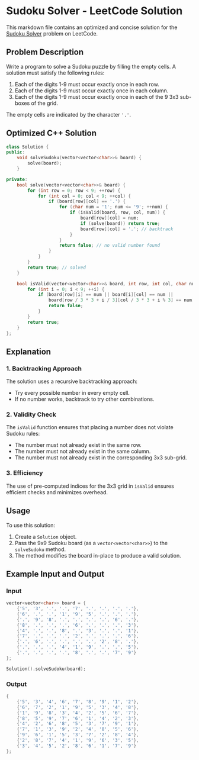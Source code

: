 # Sudoku Solver - LeetCode Solution

This markdown file contains an optimized and concise solution for the [Sudoku Solver](https://leetcode.com/problems/sudoku-solver/) problem on LeetCode.

## Problem Description

Write a program to solve a Sudoku puzzle by filling the empty cells. A solution must satisfy the following rules:

1. Each of the digits 1-9 must occur exactly once in each row.
2. Each of the digits 1-9 must occur exactly once in each column.
3. Each of the digits 1-9 must occur exactly once in each of the 9 3x3 sub-boxes of the grid.

The empty cells are indicated by the character `'.'`.

## Optimized C++ Solution

```cpp
class Solution {
public:
    void solveSudoku(vector<vector<char>>& board) {
        solve(board);
    }

private:
    bool solve(vector<vector<char>>& board) {
        for (int row = 0; row < 9; ++row) {
            for (int col = 0; col < 9; ++col) {
                if (board[row][col] == '.') {
                    for (char num = '1'; num <= '9'; ++num) {
                        if (isValid(board, row, col, num)) {
                            board[row][col] = num;
                            if (solve(board)) return true;
                            board[row][col] = '.'; // backtrack
                        }
                    }
                    return false; // no valid number found
                }
            }
        }
        return true; // solved
    }

    bool isValid(vector<vector<char>>& board, int row, int col, char num) {
        for (int i = 0; i < 9; ++i) {
            if (board[row][i] == num || board[i][col] == num ||
                board[row / 3 * 3 + i / 3][col / 3 * 3 + i % 3] == num) {
                return false;
            }
        }
        return true;
    }
};
```

## Explanation

### 1. Backtracking Approach
The solution uses a recursive backtracking approach:
- Try every possible number in every empty cell.
- If no number works, backtrack to try other combinations.

### 2. Validity Check
The `isValid` function ensures that placing a number does not violate Sudoku rules:
- The number must not already exist in the same row.
- The number must not already exist in the same column.
- The number must not already exist in the corresponding 3x3 sub-grid.

### 3. Efficiency
The use of pre-computed indices for the 3x3 grid in `isValid` ensures efficient checks and minimizes overhead.

## Usage

To use this solution:
1. Create a `Solution` object.
2. Pass the 9x9 Sudoku board (as a `vector<vector<char>>`) to the `solveSudoku` method.
3. The method modifies the board in-place to produce a valid solution.

## Example Input and Output

### Input
```cpp
vector<vector<char>> board = {
    {'5', '3', '.', '.', '7', '.', '.', '.', '.'},
    {'6', '.', '.', '1', '9', '5', '.', '.', '.'},
    {'.', '9', '8', '.', '.', '.', '.', '6', '.'},
    {'8', '.', '.', '.', '6', '.', '.', '.', '3'},
    {'4', '.', '.', '8', '.', '3', '.', '.', '1'},
    {'7', '.', '.', '.', '2', '.', '.', '.', '6'},
    {'.', '6', '.', '.', '.', '.', '2', '8', '.'},
    {'.', '.', '.', '4', '1', '9', '.', '.', '5'},
    {'.', '.', '.', '.', '8', '.', '.', '7', '9'}
};

Solution().solveSudoku(board);
```

### Output
```cpp
{
    {'5', '3', '4', '6', '7', '8', '9', '1', '2'},
    {'6', '7', '2', '1', '9', '5', '3', '4', '8'},
    {'1', '9', '8', '3', '4', '2', '5', '6', '7'},
    {'8', '5', '9', '7', '6', '1', '4', '2', '3'},
    {'4', '2', '6', '8', '5', '3', '7', '9', '1'},
    {'7', '1', '3', '9', '2', '4', '8', '5', '6'},
    {'9', '6', '1', '5', '3', '7', '2', '8', '4'},
    {'2', '8', '7', '4', '1', '9', '6', '3', '5'},
    {'3', '4', '5', '2', '8', '6', '1', '7', '9'}
};
```
